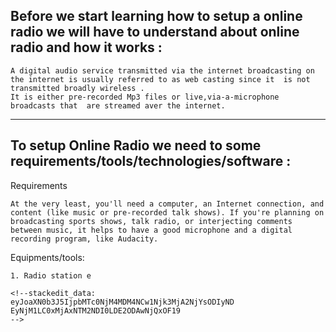 ## Before we start learning how to setup a online radio we will have to understand about online radio and how it works :
```
A digital audio service transmitted via the internet broadcasting on the internet is usually referred to as web casting since it  is not transmitted broadly wireless .
It is either pre-recorded Mp3 files or live,via-a-microphone broadcasts that  are streamed aver the internet.
```
***
## To setup Online Radio we need to some requirements/tools/technologies/software :
Requirements
```
At the very least, you'll need a computer, an Internet connection, and content (like music or pre-recorded talk shows). If you're planning on broadcasting sports shows, talk radio, or interjecting comments between music, it helps to have a good microphone and a digital recording program, like Audacity.
```
Equipments/tools:
```
1. Radio station e

<!--stackedit_data:
eyJoaXN0b3J5IjpbMTc0NjM4MDM4NCw1Njk3MjA2NjYsODIyND
EyNjM1LC0xMjAxNTM2NDI0LDE2ODAwNjQxOF19
-->
